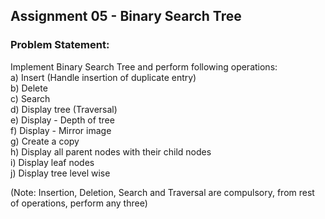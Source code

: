 ## Assignment 05 - Binary Search Tree
### Problem Statement:
Implement Binary Search Tree and perform following operations:  
a) Insert (Handle insertion of duplicate entry)  
b) Delete  
c) Search  
d) Display tree (Traversal)  
e) Display - Depth of tree  
f) Display - Mirror image  
g) Create a copy  
h) Display all parent nodes with their child nodes  
i) Display leaf nodes  
j) Display tree level wise  
  
(Note: Insertion, Deletion, Search and Traversal are compulsory, from rest of operations, perform any three) 
